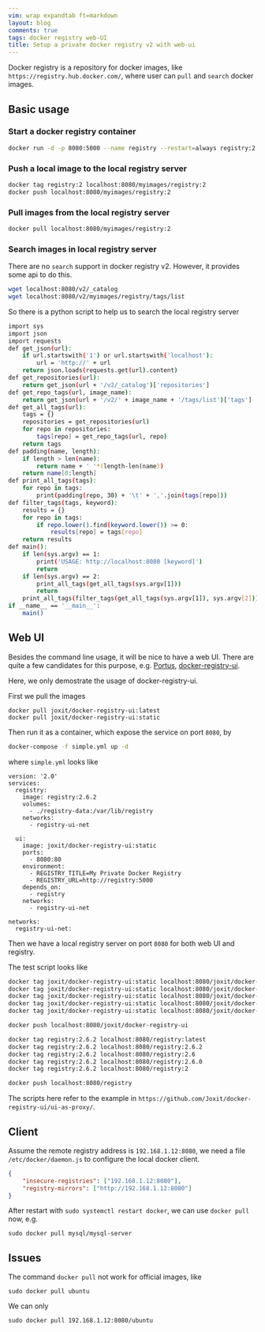 ```yaml
---
vim: wrap expandtab ft=markdown
layout: blog
comments: true
tags: docker registry web-UI
title: Setup a private docker registry v2 with web-ui
---
```


Docker registry is a repository for docker images, like `https://registry.hub.docker.com/`, where user can `pull` and `search` docker images.

## Basic usage

### Start a docker registry container

```bash
docker run -d -p 8080:5000 --name registry --restart=always registry:2
```

### Push a local image to the local registry server

```bash
docker tag registry:2 localhost:8080/myimages/registry:2
docker push localhost:8080/myimages/registry:2
```

### Pull images from the local registry server

```bash
docker pull localhost:8080/myimages/registry:2
```

### Search images in local registry server

There are no `search` support in docker registry v2. However, it provides some api to do this.

```bash
wget localhost:8080/v2/_catalog
wget localhost:8080/v2/myimages/registry/tags/list
```

So there is a python script to help us to search the local registry server

```bash
import sys
import json
import requests
def get_json(url):
    if url.startswith('1') or url.startswith('localhost'):
        url = 'http://' + url
    return json.loads(requests.get(url).content)
def get_repositories(url):
    return get_json(url + '/v2/_catalog')['repositories']
def get_repo_tags(url, image_name):
    return get_json(url + '/v2/' + image_name + '/tags/list')['tags']
def get_all_tags(url):
    tags = {}
    repositories = get_repositories(url)
    for repo in repositories:
        tags[repo] = get_repo_tags(url, repo)
    return tags
def padding(name, length):
    if length > len(name):
        return name + ' '*(length-len(name))
    return name[0:length]
def print_all_tags(tags):
    for repo in tags:
        print(padding(repo, 30) + '\t' + ','.join(tags[repo]))
def filter_tags(tags, keyword):
    results = {}
    for repo in tags:
        if repo.lower().find(keyword.lower()) >= 0:
            results[repo] = tags[repo]
    return results
def main():
    if len(sys.argv) == 1:
        print('USAGE: http://localhost:8080 [keyword]')
        return
    if len(sys.argv) == 2:
        print_all_tags(get_all_tags(sys.argv[1]))
        return
    print_all_tags(filter_tags(get_all_tags(sys.argv[1]), sys.argv[2]))
if __name__ == '__main__':
    main()
```

## Web UI

Besides the command line usage, it will be nice to have a web UI. There are quite a few candidates for this purpose, e.g. [Portus](http://port.us.org/), [docker-registry-ui](https://github.com/Joxit/docker-registry-ui).

Here, we only demostrate the usage of docker-registry-ui.

First we pull the images
```
docker pull joxit/docker-registry-ui:latest
docker pull joxit/docker-registry-ui:static
```

Then run it as a container, which expose the service on port `8080`, by
```bash
docker-compose -f simple.yml up -d
```
where `simple.yml` looks like
```
version: '2.0'
services:
  registry:
    image: registry:2.6.2
    volumes:
      - ./registry-data:/var/lib/registry
    networks:
      - registry-ui-net

  ui:
    image: joxit/docker-registry-ui:static
    ports:
      - 8080:80
    environment:
      - REGISTRY_TITLE=My Private Docker Registry
      - REGISTRY_URL=http://registry:5000
    depends_on:
      - registry
    networks:
      - registry-ui-net

networks:
  registry-ui-net:
```

Then we have a local registry server on port `8080` for both web UI and registry.

The test script looks like
```bash
docker tag joxit/docker-registry-ui:static localhost:8080/joxit/docker-registry-ui:static
docker tag joxit/docker-registry-ui:static localhost:8080/joxit/docker-registry-ui:0.3
docker tag joxit/docker-registry-ui:static localhost:8080/joxit/docker-registry-ui:0.3.0
docker tag joxit/docker-registry-ui:static localhost:8080/joxit/docker-registry-ui:0.3.0-static
docker tag joxit/docker-registry-ui:static localhost:8080/joxit/docker-registry-ui:0.3-static

docker push localhost:8080/joxit/docker-registry-ui

docker tag registry:2.6.2 localhost:8080/registry:latest
docker tag registry:2.6.2 localhost:8080/registry:2.6.2
docker tag registry:2.6.2 localhost:8080/registry:2.6
docker tag registry:2.6.2 localhost:8080/registry:2.6.0
docker tag registry:2.6.2 localhost:8080/registry:2

docker push localhost:8080/registry
```

The scripts here refer to the example in `https://github.com/Joxit/docker-registry-ui/ui-as-proxy/`.

## Client

Assume the remote registry address is `192.168.1.12:8080`, we need a file `/etc/docker/daemon.js` to configure the local docker client.

```json
{
	"insecure-registries": ["192.168.1.12:8080"],
	"registry-mirrors": ["http://192.168.1.12:8080"]
}
```

After restart with `sudo systemctl restart docker`, we can use `docker pull` now, e.g.
```
sudo docker pull mysql/mysql-server
```

## Issues

The command `docker pull` not work for official images, like
```
sudo docker pull ubuntu
```

We can only 
```
sudo docker pull 192.168.1.12:8080/ubuntu
```

